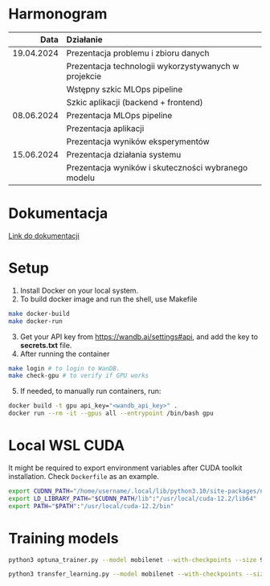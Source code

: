 # Harmonogram

| Data                        | Działanie
|----------------------------:|:------------------------------------------------------------|
| 19.04.2024                  | Prezentacja problemu i zbioru danych
|                             | Prezentacja technologii wykorzystywanych w projekcie
|                             | Wstępny szkic MLOps pipeline
|                             | Szkic aplikacji (backend + frontend)
| 08.06.2024                  | Prezentacja MLOps pipeline
|                             | Prezentacja aplikacji
|                             | Prezentacja wyników eksperymentów
| 15.06.2024                  | Prezentacja działania systemu
|                             | Prezentacja wyników i skuteczności wybranego modelu

# Dokumentacja

[Link do dokumentacji](https://uam-my.sharepoint.com/personal/krzboj_st_amu_edu_pl/_layouts/15/doc.aspx?sourcedoc={dc695bbe-68d1-4947-8c29-1d008f252a3b}&action=edit)

# Setup

1. Install Docker on your local system.
2. To build docker image and run the shell, use Makefile
```bash
make docker-build
make docker-run
```
3. Get your API key from https://wandb.ai/settings#api, and add the key to **secrets.txt** file.
4. After running the container
```bash
make login # to login to WanDB.
make check-gpu # to verify if GPU works
```
5. If needed, to manually run containers, run:
```bash
docker build -t gpu api_key="<wandb_api_key>" .
docker run --rm -it --gpus all --entrypoint /bin/bash gpu
```

# Local WSL CUDA

It might be required to export environment variables after CUDA toolkit installation. Check `Dockerfile` as an example.

```bash
export CUDNN_PATH="/home/username/.local/lib/python3.10/site-packages/nvidia/cudnn/"
export LD_LIBRARY_PATH="$CUDNN_PATH/lib":"/usr/local/cuda-12.2/lib64"
export PATH="$PATH":"/usr/local/cuda-12.2/bin"
```

# Training models
```bash
python3 optuna_trainer.py --model mobilenet --with-checkpoints --size 96 

python3 transfer_learning.py --model mobilenet --with-checkpoints --size 96
```